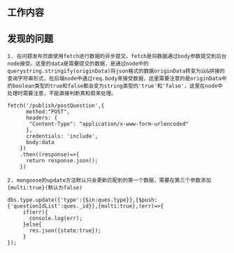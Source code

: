 ## 工作内容


## 发现的问题

	1. 在问题发布页面使用fetch进行数据的异步提交，fetch是将数据通过body参数提交到后台node接受。这里的data是需要提交的数据，是通过node中的querystring.stringify(originData)将json格式的数据originData转变为以&拼接的查询字符串形式，在后端node中通过req.body来接受数据，这里需要注意的是originData中的boolean类型的true和false都会变为string类型的'true'和'false'，这里在node中处理时需要注意，不能直接判断真和假来处理。
```
fetch('/publish/postQuestion',{
      method:"POST",
      headers: {
       "Content-Type": "application/x-www-form-urlencoded"
      },
      credentials: 'include',
      body:data
    })
    .then((response)=>{
      return response.json();
    })
```

	2. mongoose的update方法默认只会更新匹配到的第一个数据，需要在第三个参数添加{multi:true}(默认为false)
```
dbs.type.update({'type':{$in:ques.type}},{$push:{'questionIdList':ques._id}},{multi:true},(err)=>{
     if(err){
       console.log(err);
     }else{
       res.json({state:true});
     }
});
```
